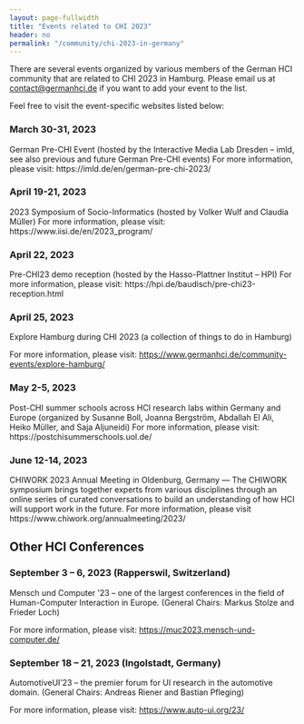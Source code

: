 ```yaml
---
layout: page-fullwidth
title: "Events related to CHI 2023"
header: no
permalink: "/community/chi-2023-in-germany"
---
```


There are several events organized by various members of the German HCI community that are related to CHI 2023 in Hamburg. Please email us at contact@germanhci.de if you want to add your event to the list.

Feel free to visit the event-specific websites listed below:

<h3 class="head-text">March 30-31, 2023</h3>
German Pre-CHI Event (hosted by the Interactive Media Lab Dresden – imld, see also previous and future German Pre-CHI events)
For more information, please visit: https://imld.de/en/german-pre-chi-2023/

<h3 class="head-text">April 19-21, 2023</h3>
2023 Symposium of Socio-Informatics (hosted by Volker Wulf and Claudia Müller)
For more information, please visit: https://www.iisi.de/en/2023_program/

<h3 class="head-text">April 22, 2023</h3>
Pre-CHI23 demo reception (hosted by the Hasso-Plattner Institut – HPI)
For more information, please visit: https://hpi.de/baudisch/pre-chi23-reception.html

<h3 class="head-text">April 25, 2023</h3>
Explore Hamburg during CHI 2023 (a collection of things to do in Hamburg)

For more information, please visit: https://www.germanhci.de/community-events/explore-hamburg/

<h3 class="head-text">May 2-5, 2023</h3>
Post-CHI summer schools across HCI research labs within Germany and Europe (organized by Susanne Boll, Joanna Bergström, Abdallah El Ali, Heiko Müller, and Saja Aljuneidi)
For more information, please visit: https://postchisummerschools.uol.de/

<h3 class="head-text">June 12-14, 2023</h3>
CHIWORK 2023 Annual Meeting in Oldenburg, Germany — The CHIWORK symposium brings together experts from various disciplines through an online series of curated conversations to build an understanding of how HCI will support work in the future.
For more information, please visit https://www.chiwork.org/annualmeeting/2023/

<h2 class="head-text">Other HCI Conferences</h2>
<h3 class="head-text">September 3 – 6, 2023 (Rapperswil, Switzerland)</h3> 
Mensch und Computer ’23 – one of the largest conferences in the field of Human-Computer Interaction in Europe. (General Chairs: Markus Stolze and Frieder Loch)

For more information, please visit: https://muc2023.mensch-und-computer.de/

<h3 class="head-text">September 18 – 21, 2023 (Ingolstadt, Germany)</h3>
AutomotiveUI’23 – the premier forum for UI research in the automotive domain. (General Chairs: Andreas Riener and Bastian Pfleging)

For more information, please visit: https://www.auto-ui.org/23/